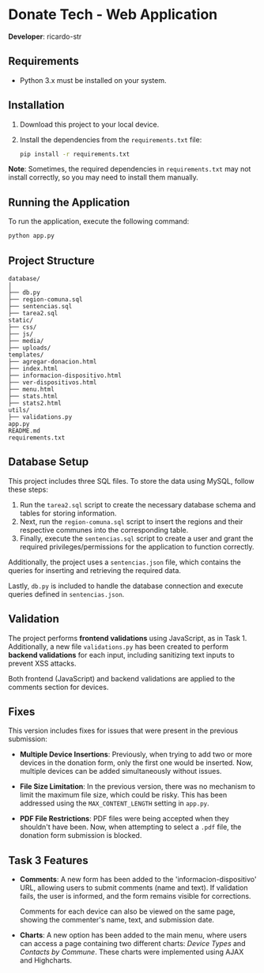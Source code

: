 
# Donate Tech - Web Application

**Developer**: ricardo-str

## Requirements

- Python 3.x must be installed on your system.

## Installation

1. Download this project to your local device.
2. Install the dependencies from the `requirements.txt` file:

   ```bash
   pip install -r requirements.txt
   ```


**Note**: Sometimes, the required dependencies in `requirements.txt` may not install correctly, so you may need to install them manually.

## Running the Application

To run the application, execute the following command:

```bash
python app.py
```

## Project Structure

```
database/
│         
├── db.py
├── region-comuna.sql
├── sentencias.sql
├── tarea2.sql          
static/
├── css/
├── js/
├── media/ 
├── uploads/            
templates/
├── agregar-donacion.html
├── index.html 
├── informacion-dispositivo.html 
├── ver-dispositivos.html
├── menu.html
├── stats.html
├── stats2.html 
utils/            
├── validations.py  
app.py
README.md   
requirements.txt  
```

## Database Setup

This project includes three SQL files. To store the data using MySQL, follow these steps:

1. Run the `tarea2.sql` script to create the necessary database schema and tables for storing information.
2. Next, run the `region-comuna.sql` script to insert the regions and their respective communes into the corresponding table.
3. Finally, execute the `sentencias.sql` script to create a user and grant the required privileges/permissions for the application to function correctly.

Additionally, the project uses a `sentencias.json` file, which contains the queries for inserting and retrieving the required data.

Lastly, `db.py` is included to handle the database connection and execute queries defined in `sentencias.json`.

## Validation

The project performs **frontend validations** using JavaScript, as in Task 1. Additionally, a new file `validations.py` has been created to perform **backend validations** for each input, including sanitizing text inputs to prevent XSS attacks.

Both frontend (JavaScript) and backend validations are applied to the comments section for devices.

## Fixes

This version includes fixes for issues that were present in the previous submission:

- **Multiple Device Insertions**: Previously, when trying to add two or more devices in the donation form, only the first one would be inserted. Now, multiple devices can be added simultaneously without issues.

- **File Size Limitation**: In the previous version, there was no mechanism to limit the maximum file size, which could be risky. This has been addressed using the `MAX_CONTENT_LENGTH` setting in `app.py`.

- **PDF File Restrictions**: PDF files were being accepted when they shouldn't have been. Now, when attempting to select a `.pdf` file, the donation form submission is blocked.

## Task 3 Features

- **Comments**: A new form has been added to the 'informacion-dispositivo' URL, allowing users to submit comments (name and text). If validation fails, the user is informed, and the form remains visible for corrections.

   Comments for each device can also be viewed on the same page, showing the commenter's name, text, and submission date.

- **Charts**: A new option has been added to the main menu, where users can access a page containing two different charts: *Device Types* and *Contacts by Commune*. These charts were implemented using AJAX and Highcharts.
